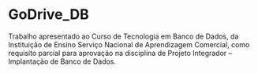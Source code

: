 # GoDrive_DB
Trabalho apresentado ao Curso de Tecnologia em Banco de Dados, da Instituição de Ensino Serviço Nacional de Aprendizagem Comercial, como requisito parcial para aprovação na disciplina de Projeto Integrador – Implantação de Banco de Dados.
